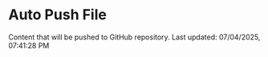 # Auto Push File

Content that will be pushed to GitHub repository.
Last updated: 07/04/2025, 07:41:28 PM